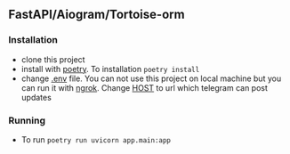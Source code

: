 ## FastAPI/Aiogram/Tortoise-orm


### Installation
  * clone this project
  * install with [poetry](https://python-poetry.org/). To installation `poetry install`
  * change [.env](/.env) file. You can not use this project on local machine but you can run it with [ngrok](https://ngrok.com/). Change [HOST](/.env#L1) to url which telegram can post updates

### Running
  * To run `poetry run uvicorn app.main:app`
